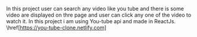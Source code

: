 In this project user can search any video like you tube and there is some video are displayed on thre page and user can click any one of the video to watch it. In this project i am using You-tube api and made in ReactJs.
\href[https://you-tube-clone.netlify.com]
